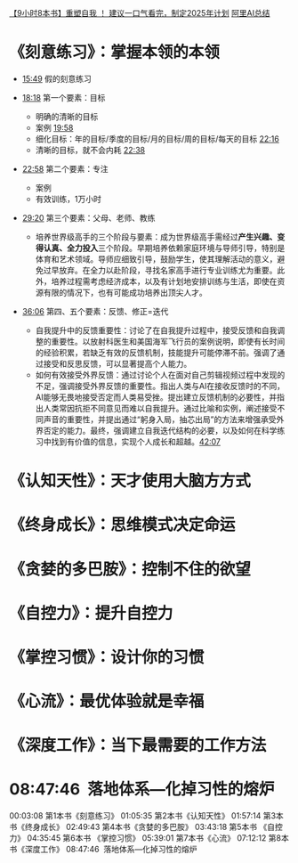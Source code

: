 [【9小时8本书】重塑自我 ！ 建议一口气看完，制定2025年计划](https://www.bilibili.com/video/BV19KzkYjEwW/?spm_id_from=333.788.top_right_bar_window_history.content.click&vd_source=22af953ea4c09540ad1966711a2d53f0)
[阿里AI总结](https://tongyi.aliyun.com/efficiency/doc/transcripts/2erk9xdpb2bjnml8?source=2)


# 《刻意练习》：掌握本领的本领

- [15:49](https://www.bilibili.com/video/BV19KzkYjEwW/?t=949.51621#t=15:49.52) 假的刻意练习


- [18:18](https://www.bilibili.com/video/BV19KzkYjEwW/?t=1098.732781#t=18:18.73) 第一个要素：目标
	- 明确的清晰的目标
	- 案例 [19:58](https://www.bilibili.com/video/BV19KzkYjEwW/?t=1198.740298#t=19:58.74) 
	- 细化目标：年的目标/季度的目标/月的目标/周的目标/每天的目标 [22:16](https://www.bilibili.com/video/BV19KzkYjEwW/?t=1336.871318#t=22:16.87) 
	- 清晰的目标，就不会内耗 [22:38](https://www.bilibili.com/video/BV19KzkYjEwW/?t=1358.701676#t=22:38.70) 
- [22:58](https://www.bilibili.com/video/BV19KzkYjEwW/?t=1378.818025#t=22:58.82) 第二个要素：专注
	- 案例
	- 有效训练，1万小时
- [29:20](https://www.bilibili.com/video/BV19KzkYjEwW/?t=1760.227129#t=29:20.23) 第三个要素：父母、老师、教练
	- 培养世界级高手的三个阶段与要素：成为世界级高手需经过**产生兴趣、变得认真、全力投入**三个阶段。早期培养依赖家庭环境与导师引导，特别是体育和艺术领域。导师应细致引导，鼓励学生，使其理解活动的意义，避免过早放弃。在全力以赴阶段，寻找名家高手进行专业训练尤为重要。此外，培养过程需考虑经济成本，以及有计划地安排训练与生活，即使在资源有限的情况下，也有可能成功培养出顶尖人才。
- [36:06](https://www.bilibili.com/video/BV19KzkYjEwW/?t=2166.7454#t=36:06.75) 第四、五个要素：反馈、修正=迭代
	- 自我提升中的反馈重要性：讨论了在自我提升过程中，接受反馈和自我调整的重要性。以放射科医生和美国海军飞行员的案例说明，即使有长时间的经验积累，若缺乏有效的反馈机制，技能提升可能停滞不前。强调了通过接受和反思反馈，可以显著提高个人能力。
	- 如何有效接受外界反馈：通过讨论个人在面对自己剪辑视频过程中发现的不足，强调接受外界反馈的重要性。指出人类与AI在接收反馈时的不同，AI能够无畏地接受否定而人类易受挫。提出建立反馈机制的必要性，并指出人类常因抗拒不同意见而难以自我提升。通过比喻和实例，阐述接受不同声音的重要性，并提出通过“躬身入局，抽芯出局”的方法来增强承受外界否定的能力。最终，强调建立自我迭代结构的必要，以及如何在科学练习中找到有价值的信息，实现个人成长和超越。[42:07](https://www.bilibili.com/video/BV19KzkYjEwW/?t=2527.286861#t=42:07.29) 



# 《认知天性》：天才使用大脑方方式



# 《终身成长》：思维模式决定命运


# 《贪婪的多巴胺》：控制不住的欲望


# 《自控力》：提升自控力


# 《掌控习惯》：设计你的习惯

# 《心流》：最优体验就是幸福

# 《深度工作》：当下最需要的工作方法

# 08:47:46  落地体系—化掉习性的熔炉


00:03:08 第1本书《刻意练习》 01:05:35 第2本书《认知天性》 01:57:14 第3本书《终身成长》 02:49:43 第4本书《贪婪的多巴胺》 03:43:18 第5本书 《自控力》 04:35:45 第6本书 《掌控习惯》 05:39:01 第7本书《心流》 07:12:12 第8本书《深度工作》 08:47:46  落地体系—化掉习性的熔炉